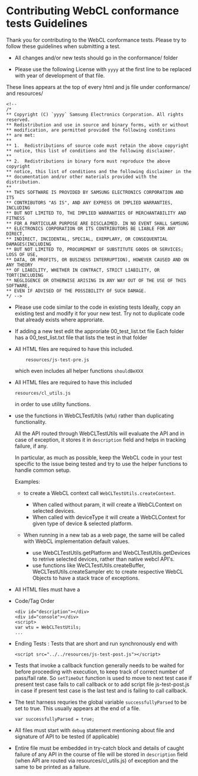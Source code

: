 Contributing WebCL conformance tests Guidelines
===============================================

Thank you for contributing to the WebCL conformance tests.
Please try to follow these guidelines when submitting a test.

*   All changes and/or new tests should go in the conformance/  folder

*   Please use the following License with `yyyy` at the first line to be
    replaced with year of development of that file.

These lines appears at the top of every html and js file under conformance/ and resources/

    <!--
    /*
    ** Copyright (C) `yyyy` Samsung Electronics Corporation. All rights reserved.
    ** Redistribution and use in source and binary forms, with or without
    ** modification, are permitted provided the following conditions
    ** are met:
    **
    ** 1.  Redistributions of source code must retain the above copyright
    ** notice, this list of conditions and the following disclaimer.
    **
    ** 2.  Redistributions in binary form must reproduce the above copyright
    ** notice, this list of conditions and the following disclaimer in the
    ** documentation and/or other materials provided with the distribution.
    **
    ** THIS SOFTWARE IS PROVIDED BY SAMSUNG ELECTRONICS CORPORATION AND ITS
    ** CONTRIBUTORS "AS IS", AND ANY EXPRESS OR IMPLIED WARRANTIES, INCLUDING
    ** BUT NOT LIMITED TO, THE IMPLIED WARRANTIES OF MERCHANTABILITY AND FITNESS
    ** FOR A PARTICULAR PURPOSE ARE DISCLAIMED. IN NO EVENT SHALL SAMSUNG
    ** ELECTRONICS CORPORATION OR ITS CONTRIBUTORS BE LIABLE FOR ANY DIRECT,
    ** INDIRECT, INCIDENTAL, SPECIAL, EXEMPLARY, OR CONSEQUENTIAL DAMAGES(INCLUDING
    ** BUT NOT LIMITED TO, PROCUREMENT OF SUBSTITUTE GOODS OR SERVICES; LOSS OF USE,
    ** DATA, OR PROFITS, OR BUSINESS INTERRUPTION), HOWEVER CAUSED AND ON ANY THEORY
    ** OF LIABILITY, WHETHER IN CONTRACT, STRICT LIABILITY, OR TORT(INCLUDING
    ** NEGLIGENCE OR OTHERWISE ARISING IN ANY WAY OUT OF THE USE OF THIS SOFTWARE,
    ** EVEN IF ADVISED OF THE POSSIBILITY OF SUCH DAMAGE.
    */ -->

*   Please use code similar to the code in existing tests
    Ideally, copy an existing test and modify it for your new test. Try not to duplicate
    code that already exists where approriate.

*   If adding a new test edit the approriate 00_test_list.txt file
    Each folder has a 00_test_list.txt file that lists the test in that folder

*   All HTML files are required to have this included.

            resources/js-test-pre.js

    which even includes all helper functions `shouldBeXXX`

*   All HTML files are required to have this included

        resources/cl_utils.js

    in order to use utility functions.

*   use the functions in WebCLTestUtils (wtu) rather than duplicating functionality.

    All the API routed through WebCLTestUtils will evaluate the API and in case of exception,
    it stores it in `description` field and helps in tracking failure, if any.

    In particular, as much as possible, keep the WebCL code in your test specific
    to the issue being tested and try to use the helper functions to handle common setup.

    Examples:
    *   to create a WebCL context call  `WebCLTestUtils.createContext`.
        *   When called without param, it will create a WebCLContext on selected devices.
        *   When called with deviceType it will create a WebCLContext for given type of device & selected platform.

    *   When running in a new tab as a web page, the same will be called with WebCL implementation default values.
        *   use WebCLTestUtils.getPlatform and WebCLTestUtils.getDevices to retrive selected devices, rather than native webcl API's.
        *   use functions like WeCLTestUtils.createBuffer, WeCLTestUtils.createSampler etc
            to create respective WebCL Objects to have a stack trace of exceptions.

*   All HTML files must have a <meta charset="utf-8">

*   Code/Tag Order

        <div id="description"></div>
        <div id="console"></div>
        <script>
        var wtu = WebCLTestUtils;
        ...

*   Ending Tests : Tests that are short and run synchronously end with

        <script src="../../resources/js-test-post.js"></script>

*   Tests that invoke a callback function generally needs to be waited for before proceeding with
    execution, to keep track of correct number of pass/fail rate.
    So `setTimeOut` function is used to move to next test case if present test case fails to call callback or to
    add script file js-test-post.js in case if present test case is the last test and is failing to call callback.

*   The test harness requries the global variable `successfullyParsed` to be set to true.
    This usually appears at the end of a file.

        var successfullyParsed = true;

*   All files must start with `debug` statement mentioning about file and signature of API to
    be tested (if applicable)

*   Entire file must be embedded in try-catch block and details of caught failure of any API in the
    course of file will be stored in `description` field (when API are routed via resources/cl_utils.js)
    of exception and the same to be printed as a failure.

